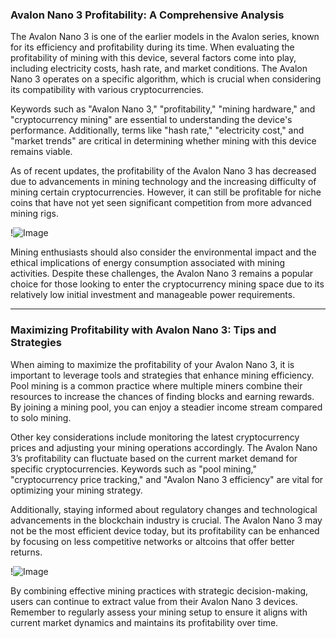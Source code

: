 ### Avalon Nano 3 Profitability: A Comprehensive Analysis

The Avalon Nano 3 is one of the earlier models in the Avalon series, known for its efficiency and profitability during its time. When evaluating the profitability of mining with this device, several factors come into play, including electricity costs, hash rate, and market conditions. The Avalon Nano 3 operates on a specific algorithm, which is crucial when considering its compatibility with various cryptocurrencies. 

Keywords such as "Avalon Nano 3," "profitability," "mining hardware," and "cryptocurrency mining" are essential to understanding the device's performance. Additionally, terms like "hash rate," "electricity cost," and "market trends" are critical in determining whether mining with this device remains viable. 

As of recent updates, the profitability of the Avalon Nano 3 has decreased due to advancements in mining technology and the increasing difficulty of mining certain cryptocurrencies. However, it can still be profitable for niche coins that have not yet seen significant competition from more advanced mining rigs. 

!![Image](https://github.com/user-attachments/assets/3be06921-4469-491d-bd37-5f14c53422b7)

Mining enthusiasts should also consider the environmental impact and the ethical implications of energy consumption associated with mining activities. Despite these challenges, the Avalon Nano 3 remains a popular choice for those looking to enter the cryptocurrency mining space due to its relatively low initial investment and manageable power requirements.

---

### Maximizing Profitability with Avalon Nano 3: Tips and Strategies

When aiming to maximize the profitability of your Avalon Nano 3, it is important to leverage tools and strategies that enhance mining efficiency. Pool mining is a common practice where multiple miners combine their resources to increase the chances of finding blocks and earning rewards. By joining a mining pool, you can enjoy a steadier income stream compared to solo mining.

Other key considerations include monitoring the latest cryptocurrency prices and adjusting your mining operations accordingly. The Avalon Nano 3’s profitability can fluctuate based on the current market demand for specific cryptocurrencies. Keywords such as "pool mining," "cryptocurrency price tracking," and "Avalon Nano 3 efficiency" are vital for optimizing your mining strategy.

Additionally, staying informed about regulatory changes and technological advancements in the blockchain industry is crucial. The Avalon Nano 3 may not be the most efficient device today, but its profitability can be enhanced by focusing on less competitive networks or altcoins that offer better returns.

!![Image](https://github.com/user-attachments/assets/3be06921-4469-491d-bd37-5f14c53422b7)

By combining effective mining practices with strategic decision-making, users can continue to extract value from their Avalon Nano 3 devices. Remember to regularly assess your mining setup to ensure it aligns with current market dynamics and maintains its profitability over time.